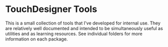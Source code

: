 # TouchDesigner Tools

This is a small collection of tools that I've developed for internal use. They are relatively well documented and intended to be simultaneously useful as utilities and as learning resources.
See individual folders for more information on each package.
